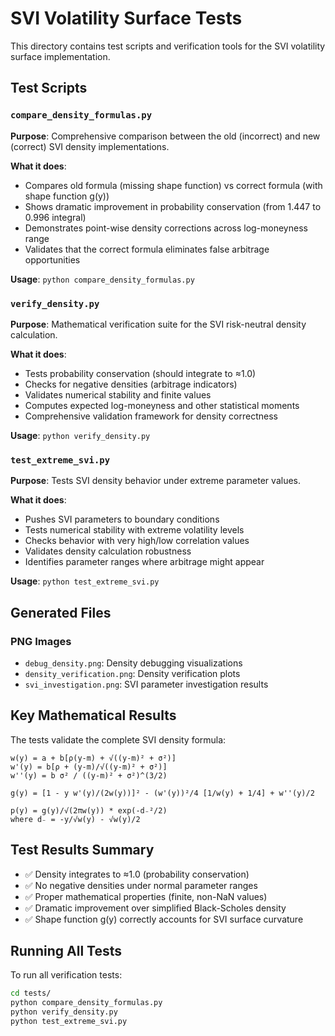 # SVI Volatility Surface Tests

This directory contains test scripts and verification tools for the SVI volatility surface implementation.

## Test Scripts

### `compare_density_formulas.py`
**Purpose**: Comprehensive comparison between the old (incorrect) and new (correct) SVI density implementations.

**What it does**:
- Compares old formula (missing shape function) vs correct formula (with shape function g(y))
- Shows dramatic improvement in probability conservation (from 1.447 to 0.996 integral)
- Demonstrates point-wise density corrections across log-moneyness range
- Validates that the correct formula eliminates false arbitrage opportunities

**Usage**: `python compare_density_formulas.py`

### `verify_density.py`
**Purpose**: Mathematical verification suite for the SVI risk-neutral density calculation.

**What it does**:
- Tests probability conservation (should integrate to ≈1.0)
- Checks for negative densities (arbitrage indicators)
- Validates numerical stability and finite values
- Computes expected log-moneyness and other statistical moments
- Comprehensive validation framework for density correctness

**Usage**: `python verify_density.py`

### `test_extreme_svi.py`
**Purpose**: Tests SVI density behavior under extreme parameter values.

**What it does**:
- Pushes SVI parameters to boundary conditions
- Tests numerical stability with extreme volatility levels
- Checks behavior with very high/low correlation values
- Validates density calculation robustness
- Identifies parameter ranges where arbitrage might appear

**Usage**: `python test_extreme_svi.py`

## Generated Files

### PNG Images
- `debug_density.png`: Density debugging visualizations
- `density_verification.png`: Density verification plots
- `svi_investigation.png`: SVI parameter investigation results

## Key Mathematical Results

The tests validate the complete SVI density formula:

```
w(y) = a + b[ρ(y-m) + √((y-m)² + σ²)]
w'(y) = b[ρ + (y-m)/√((y-m)² + σ²)]
w''(y) = b σ² / ((y-m)² + σ²)^(3/2)

g(y) = [1 - y w'(y)/(2w(y))]² - (w'(y))²/4 [1/w(y) + 1/4] + w''(y)/2

p(y) = g(y)/√(2πw(y)) * exp(-d₋²/2)
where d₋ = -y/√w(y) - √w(y)/2
```

## Test Results Summary

- ✅ Density integrates to ≈1.0 (probability conservation)
- ✅ No negative densities under normal parameter ranges
- ✅ Proper mathematical properties (finite, non-NaN values)
- ✅ Dramatic improvement over simplified Black-Scholes density
- ✅ Shape function g(y) correctly accounts for SVI surface curvature

## Running All Tests

To run all verification tests:
```bash
cd tests/
python compare_density_formulas.py
python verify_density.py
python test_extreme_svi.py
```
